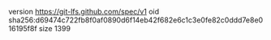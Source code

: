 version https://git-lfs.github.com/spec/v1
oid sha256:d69474c722fb8f0af0890d6f14eb42f682e6c1c3e0fe82c0ddd7e8e016195f8f
size 1399
